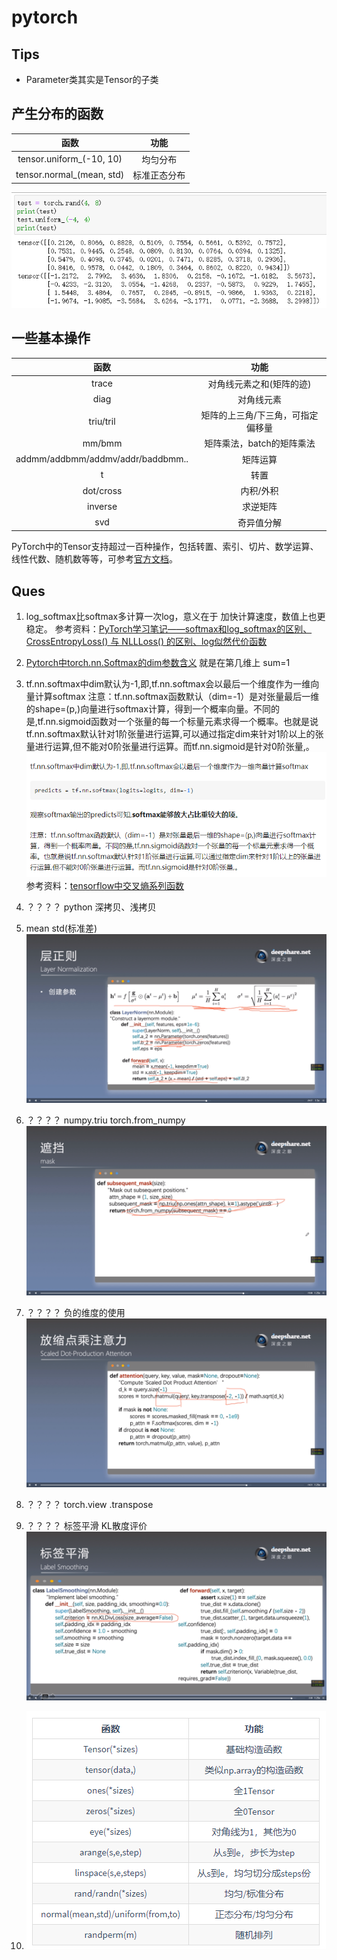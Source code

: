 # pytorch

## Tips

* Parameter类其实是Tensor的子类

## 产生分布的函数

函数 | 功能
:-: | :-:
tensor.uniform_(-10, 10) | 均匀分布
tensor.normal_(mean, std) | 标准正态分布

!['dyngq_images'](dyngq/images/dyngq_2020-02-04-23-43-48.png)

## 一些基本操作

函数 | 功能
:-: | :-:
trace | 对角线元素之和(矩阵的迹)
diag | 对角线元素
triu/tril | 矩阵的上三角/下三角，可指定偏移量
mm/bmm | 矩阵乘法，batch的矩阵乘法
addmm/addbmm/addmv/addr/baddbmm.. | 矩阵运算
t | 转置
dot/cross | 内积/外积
inverse | 求逆矩阵
svd | 奇异值分解

PyTorch中的Tensor支持超过一百种操作，包括转置、索引、切片、数学运算、线性代数、随机数等等，可参考[官方文档](https://pytorch.org/docs/stable/tensors.html)。

## Ques

1. log_softmax比softmax多计算一次log，意义在于 加快计算速度，数值上也更稳定。 参考资料：[PyTorch学习笔记——softmax和log_softmax的区别、CrossEntropyLoss() 与 NLLLoss() 的区别、log似然代价函数](https://blog.csdn.net/hao5335156/article/details/80607732)

2. [Pytorch中torch.nn.Softmax的dim参数含义](https://blog.csdn.net/sunyueqinghit/article/details/101113251) 就是在第几维上 sum=1

3. tf.nn.softmax中dim默认为-1,即,tf.nn.softmax会以最后一个维度作为一维向量计算softmax 注意：tf.nn.softmax函数默认（dim=-1）是对张量最后一维的shape=(p,)向量进行softmax计算，得到一个概率向量。不同的是,tf.nn.sigmoid函数对一个张量的每一个标量元素求得一个概率。也就是说tf.nn.softmax默认针对1阶张量进行运算,可以通过指定dim来针对1阶以上的张量进行运算,但不能对0阶张量进行运算。而tf.nn.sigmoid是针对0阶张量,。 !['dyngq_images'](images/dyngq_2019-12-27-20-25-40.png) 参考资料：[tensorflow中交叉熵系列函数](https://zhuanlan.zhihu.com/p/27842203)

4. ？？？？ python 深拷贝、浅拷贝

5. mean std(标准差) !['dyngq_images'](images/dyngq_2019-12-27-21-14-02.png)

6. ？？？？ numpy.triu torch.from_numpy !['dyngq_images'](images/dyngq_2019-12-27-21-35-01.png)

7. ？？？？ 负的维度的使用 !['dyngq_images'](images/dyngq_2019-12-27-21-36-24.png)

8. ？？？？ torch.view .transpose

9. ？？？？ 标签平滑 KL散度评价 !['dyngq_images'](images/dyngq_2019-12-27-21-48-40.png)

10. !['dyngq_images'](images/dyngq_2019-12-28-11-25-48.png)
